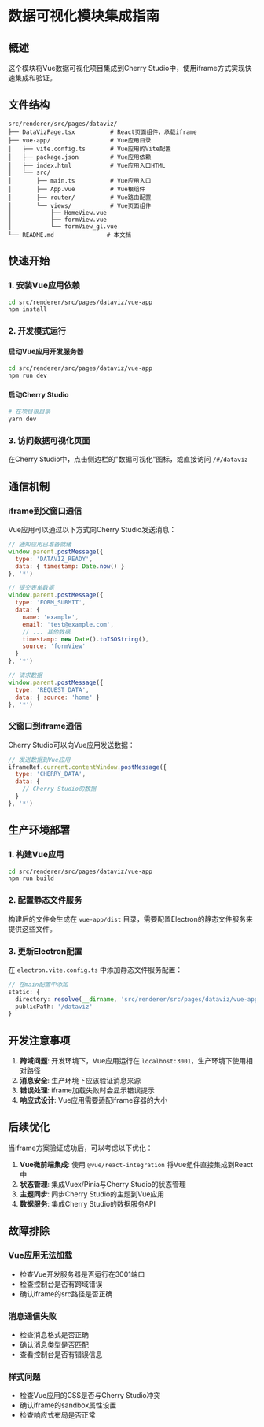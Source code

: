 # 数据可视化模块集成指南

## 概述

这个模块将Vue数据可视化项目集成到Cherry Studio中，使用iframe方式实现快速集成和验证。

## 文件结构

```
src/renderer/src/pages/dataviz/
├── DataVizPage.tsx          # React页面组件，承载iframe
├── vue-app/                 # Vue应用目录
│   ├── vite.config.ts       # Vue应用的Vite配置
│   ├── package.json         # Vue应用依赖
│   ├── index.html           # Vue应用入口HTML
│   └── src/
│       ├── main.ts          # Vue应用入口
│       ├── App.vue          # Vue根组件
│       ├── router/          # Vue路由配置
│       └── views/           # Vue页面组件
│           ├── HomeView.vue
│           ├── formView.vue
│           └── formView_gl.vue
└── README.md               # 本文档
```

## 快速开始

### 1. 安装Vue应用依赖

```bash
cd src/renderer/src/pages/dataviz/vue-app
npm install
```

### 2. 开发模式运行

#### 启动Vue应用开发服务器
```bash
cd src/renderer/src/pages/dataviz/vue-app
npm run dev
```

#### 启动Cherry Studio
```bash
# 在项目根目录
yarn dev
```

### 3. 访问数据可视化页面

在Cherry Studio中，点击侧边栏的"数据可视化"图标，或直接访问 `/#/dataviz`

## 通信机制

### iframe到父窗口通信

Vue应用可以通过以下方式向Cherry Studio发送消息：

```javascript
// 通知应用已准备就绪
window.parent.postMessage({
  type: 'DATAVIZ_READY',
  data: { timestamp: Date.now() }
}, '*')

// 提交表单数据
window.parent.postMessage({
  type: 'FORM_SUBMIT',
  data: {
    name: 'example',
    email: 'test@example.com',
    // ... 其他数据
    timestamp: new Date().toISOString(),
    source: 'formView'
  }
}, '*')

// 请求数据
window.parent.postMessage({
  type: 'REQUEST_DATA',
  data: { source: 'home' }
}, '*')
```

### 父窗口到iframe通信

Cherry Studio可以向Vue应用发送数据：

```javascript
// 发送数据到Vue应用
iframeRef.current.contentWindow.postMessage({
  type: 'CHERRY_DATA',
  data: {
    // Cherry Studio的数据
  }
}, '*')
```

## 生产环境部署

### 1. 构建Vue应用

```bash
cd src/renderer/src/pages/dataviz/vue-app
npm run build
```

### 2. 配置静态文件服务

构建后的文件会生成在 `vue-app/dist` 目录，需要配置Electron的静态文件服务来提供这些文件。

### 3. 更新Electron配置

在 `electron.vite.config.ts` 中添加静态文件服务配置：

```typescript
// 在main配置中添加
static: {
  directory: resolve(__dirname, 'src/renderer/src/pages/dataviz/vue-app/dist'),
  publicPath: '/dataviz'
}
```

## 开发注意事项

1. **跨域问题**: 开发环境下，Vue应用运行在 `localhost:3001`，生产环境下使用相对路径
2. **消息安全**: 生产环境下应该验证消息来源
3. **错误处理**: iframe加载失败时会显示错误提示
4. **响应式设计**: Vue应用需要适配iframe容器的大小

## 后续优化

当iframe方案验证成功后，可以考虑以下优化：

1. **Vue微前端集成**: 使用 `@vue/react-integration` 将Vue组件直接集成到React中
2. **状态管理**: 集成Vuex/Pinia与Cherry Studio的状态管理
3. **主题同步**: 同步Cherry Studio的主题到Vue应用
4. **数据服务**: 集成Cherry Studio的数据服务API

## 故障排除

### Vue应用无法加载
- 检查Vue开发服务器是否运行在3001端口
- 检查控制台是否有跨域错误
- 确认iframe的src路径是否正确

### 消息通信失败
- 检查消息格式是否正确
- 确认消息类型是否匹配
- 查看控制台是否有错误信息

### 样式问题
- 检查Vue应用的CSS是否与Cherry Studio冲突
- 确认iframe的sandbox属性设置
- 检查响应式布局是否正常
